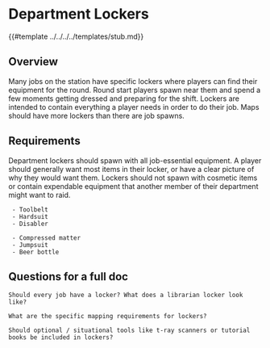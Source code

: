 # Department Lockers

{{#template ../../../../templates/stub.md}}

## Overview

Many jobs on the station have specific lockers where players can find their equipment for the round. Round start players spawn near them and spend a few moments getting dressed and preparing for the shift. Lockers are intended to contain everything a player needs in order to do their job. Maps should have more lockers than there are job spawns.

## Requirements

Department lockers should spawn with all job-essential equipment. A player should generally want most items in their locker, or have a clear picture of why they would want them. Lockers should not spawn with cosmetic items or contain expendable equipment that another member of their department might want to raid.

```admonish success "Good:"
 - Toolbelt
 - Hardsuit
 - Disabler
```

```admonish failure "Bad:"
 - Compressed matter
 - Jumpsuit
 - Beer bottle
```

## Questions for a full doc

```admonish question
Should every job have a locker? What does a librarian locker look like?
```

```admonish question
What are the specific mapping requirements for lockers?
```

```admonish question
Should optional / situational tools like t-ray scanners or tutorial books be included in lockers?
```